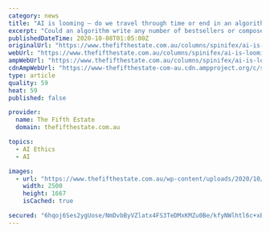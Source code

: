 ```yaml
---
category: news
title: "AI is looming – do we travel through time or end in an algorithm?"
excerpt: "Could an algorithm write any number of bestsellers or compose a symphony to match Bach or Beethoven or stretch our imaginations and allow us to travel through time like Marty McFly? Ultimately. Probably."
publishedDateTime: 2020-10-08T01:05:00Z
originalUrl: "https://www.thefifthestate.com.au/columns/spinifex/ai-is-looming-do-we-travel-through-time-or-end-in-an-algorithm/"
webUrl: "https://www.thefifthestate.com.au/columns/spinifex/ai-is-looming-do-we-travel-through-time-or-end-in-an-algorithm/"
ampWebUrl: "https://www.thefifthestate.com.au/columns/spinifex/ai-is-looming-do-we-travel-through-time-or-end-in-an-algorithm/"
cdnAmpWebUrl: "https://www-thefifthestate-com-au.cdn.ampproject.org/c/s/www.thefifthestate.com.au/columns/spinifex/ai-is-looming-do-we-travel-through-time-or-end-in-an-algorithm/"
type: article
quality: 59
heat: 59
published: false

provider:
  name: The Fifth Estate
  domain: thefifthestate.com.au

topics:
  - AI Ethics
  - AI

images:
  - url: "https://www.thefifthestate.com.au/wp-content/uploads/2020/10/thinking.jpeg"
    width: 2500
    height: 1667
    isCached: true

secured: "6hqoj6Ses2ygUose/NmDvbByVZlatx4FS3TeDMxKMZu0Be/kfyNWlhtl6c+xBDBocqKtUtswfnA4GciJV9yVfqfR103aiV2rXDObd6r2N4eNtVgsxVFAPuIqqawZiU6sD/9BioDsOLiX9aRCGG8mcCWFX7a5qKYuvLJzLB6caNxAZalyOaAqYNTS7NKXYzw2FyMnA9htUF24brnttI04SIZk4bQGXu9zZOCvwSl8J2V1GgxbJf7TAt+IuyE7xjexPesP7YvqA8RtqdZhyyq92hDm6IYoXYa9bl1TIQ043dVyNPjSDJuqkjezYzaMEnHnbiIL9YxfgWGKPPchLWCNqhJpOGpyINa9YSLSAgR3Rsg=;bpDOf2/kKItNexd3FthUOg=="
---
```


